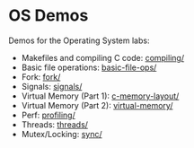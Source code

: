 # OS Demos

Demos for the Operating System labs:
  - Makefiles and compiling C code: [compiling/](compiling)
  - Basic file operations: [basic-file-ops/](basic-file-ops)
  - Fork: [fork/](fork)
  - Signals: [signals/](signals/)
  - Virtual Memory (Part 1): [c-memory-layout/](c-memory-layout/)
  - Virtual Memory (Part 2): [virtual-memory/](virtual-memory/)
  - Perf: [profiling/](profiling/)
  - Threads: [threads/](threads/)
  - Mutex/Locking: [sync/](sync/)
